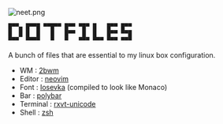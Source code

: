 ![neet.png](https://0x0.st/sfoV.png)

```
█▀▀▄ █▀▀█ ▀▀█▀▀ █▀▀ ▀█▀ █   █▀▀ █▀▀ 
█  █ █  █   █   █▀▀  █  █   █▀▀ ▀▀█ 
▀▀▀  ▀▀▀▀   ▀   ▀   ▀▀▀ ▀▀▀ ▀▀▀ ▀▀▀ 
```


A bunch of files that are essential to my linux box configuration.

 - WM : [2bwm](https://wiki.archlinux.org/index.php/2bwm)
 - Editor : [neovim](https://neovim.io/)
 - Font : [Iosevka](https://github.com/be5invis/Iosevka) (compiled to look like Monaco)
 - Bar : [polybar](https://github.com/jaagr/polybar)
 - Terminal : [rxvt-unicode](https://wiki.archlinux.org/index.php/rxvt-unicode)
 - Shell : [zsh](https://en.wikipedia.org/wiki/Z_shell)
